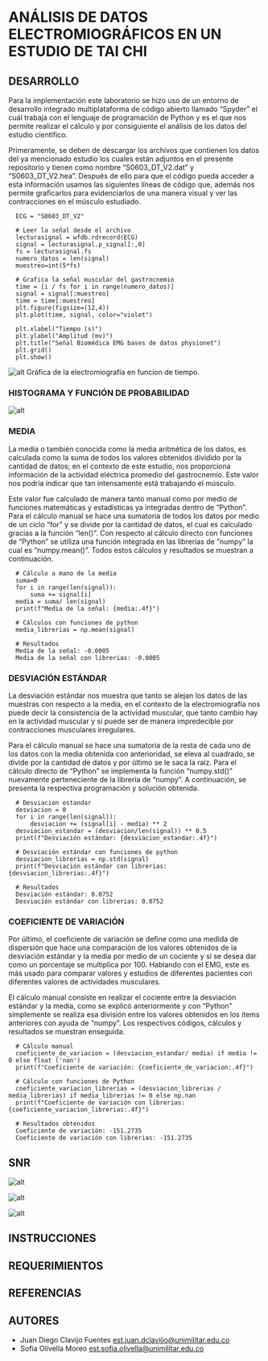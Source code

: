 # ANÁLISIS DE DATOS ELECTROMIOGRÁFICOS EN UN ESTUDIO DE TAI CHI 

## DESARROLLO 

Para la implementación este laboratorio se hizo uso de un entorno de desarrollo integrado multiplataforma de código abierto llamado “Spyder” el cuál trabaja con el lenguaje de programación de Python y es el que nos permite realizar el cálculo y por consiguiente el análisis de los datos del estudio científico. 

Primeramente, se deben de descargar los archivos que contienen los datos del ya mencionado estudio los cuales están adjuntos en el presente repositorio y tienen como nombre “S0603_DT_V2.dat” y “S0603_DT_V2.hea”. Después de ello para que el código pueda acceder a esta información usamos las siguientes líneas de código que, además nos permite graficarlos para evidenciarlos de una manera visual y ver las contracciones en el músculo estudiado. 

  
      ECG = "S0603_DT_V2"
      
      # Leer la señal desde el archivo
      lecturasignal = wfdb.rdrecord(ECG)
      signal = lecturasignal.p_signal[:,0]  
      fs = lecturasignal.fs  
      numero_datos = len(signal) 
      muestreo=int(5*fs)
      
      # Grafica la señal muscular del gastrocnemio
      time = [i / fs for i in range(numero_datos)]  
      signal = signal[:muestreo]
      time = time[:muestreo]
      plt.figure(figsize=(12,4))
      plt.plot(time, signal, color="violet")
      
      plt.xlabel("Tiempo (s)")
      plt.ylabel("Amplitud (mv)")
      plt.title("Señal Biomédica EMG bases de datos physionet")
      plt.grid()
      plt.show()

![alt](SeñalBiologica.png)
Gráfica de la electromiografía en funcion de tiempo.

### HISTOGRAMA Y FUNCIÓN DE PROBABILIDAD
![alt](Histograma.png)

### MEDIA 

La media o también conocida como la media aritmética de los datos, es calculada como la suma de todos los valores obtenidos dividido por la cantidad de datos; en el contexto de este estudio, nos proporciona información de la actividad eléctrica promedio del gastrocnemio. Este valor nos podría indicar que tan intensamente está trabajando el músculo.  

Este valor fue calculado de manera tanto manual como por medio de funciones matemáticas y estadísticas ya integradas dentro de “Python”. Para el cálculo manual se hace una sumatoria de todos los datos por medio de un ciclo “for” y se divide por la cantidad de datos, el cual es calculado gracias a la función “len()”. Con respecto al cálculo directo con funciones de “Python” se utiliza una función integrada en las librerías de “numpy” la cual es “numpy.mean()”. Todos estos cálculos y resultados se muestran a continuación. 

      # Cálculo a mano de la media
      suma=0
      for i in range(len(signal)):
          suma += signal[i]
      media = suma/ len(signal)
      print(f"Media de la señal: {media:.4f}")
      
      # Cálculos con funciones de python
      media_librerias = np.mean(signal)
      
      # Resultados
      Media de la señal: -0.0005
      Media de la señal con librerias: -0.0005

### DESVIACIÓN ESTÁNDAR
La desviación estándar nos muestra que tanto se alejan los datos de las muestras con respecto a la media, en el contexto de la electromiografía nos puede decir la consistencia de la actividad muscular, que tanto cambio hay en la actividad muscular y si puede ser de manera impredecible por contracciones musculares irregulares. 

Para el cálculo manual se hace una sumatoria de la resta de cada uno de los datos con la media obtenida con anterioridad, se eleva al cuadrado, se divide por la cantidad de datos y por último se le saca la raíz. Para el cálculo directo de “Python” se implementa la función “numpy.std()” nuevamente perteneciente de la librería de “numpy”. A continuación, se presenta la respectiva programación y solución obtenida. 

      # Desviacion estandar
      desviacion = 0
      for i in range(len(signal)):
          desviacion += (signal[i] - media) ** 2
      desviacion_estandar = (desviacion/len(signal)) ** 0.5
      print(f"Desviación estándar: {desviacion_estandar:.4f}")
      
      # Desviación estándar con funciones de python
      desviacion_librerias = np.std(signal)
      print(f"Desviación estándar con librerias: {desviacion_librerias:.4f}")
      
      # Resultados
      Desviación estándar: 0.0752
      Desviación estándar con librerias: 0.0752

### COEFICIENTE DE VARIACIÓN
Por último, el coeficiente de variación se define como una medida de dispersión que hace una comparación de los valores obtenidos de la desviación estándar y la media por medio de un cociente y si se desea dar como un porcentaje se multiplica por 100. Hablando con el EMG, este es más usado para comparar valores y estudios de diferentes pacientes con diferentes valores de actividades musculares. 

El cálculo manual consiste en realizar el cociente entre la desviación estándar y la media, como se explicó anteriormente y con “Python” simplemente se realiza esa división entre los valores obtenidos en los ítems anteriores con ayuda de “numpy”. Los respectivos códigos, cálculos y resultados se muestran enseguida. 

      # Cálculo manual
      coeficiente_de_variacion = (desviacion_estandar/ media) if media != 0 else float ('nan')
      print(f"Coeficiente de variación: {coeficiente_de_variacion:.4f}")
      
      # Cálculo con funciones de Python
      coeficiente_variacion_librerias = (desviacion_librerias / media_librerias) if media_librerias != 0 else np.nan
      print(f"Coeficiente de variación con librerias: {coeficiente_variacion_librerias:.4f}")
      
      # Resultados obtenidos
      Coeficiente de variación: -151.2735
      Coeficiente de variación con librerias: -151.2735

## SNR
![alt](RuidoGaussiano.png)

![alt](RuidoImpulso.png)


![alt](RuidoArtefacto.png)
## INSTRUCCIONES 

## REQUERIMIENTOS

## REFERENCIAS

## AUTORES
- Juan Diego Clavijo Fuentes
  est.juan.dclavijjo@unimilitar.edu.co
- Sofia Olivella Moreo
  est.sofia.olivella@unimilitar.edu.co

